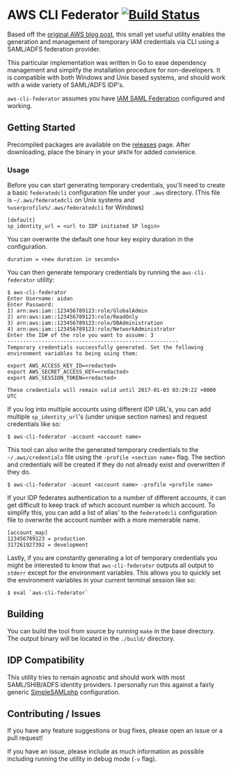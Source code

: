 # AWS CLI Federator [![Build Status](https://travis-ci.org/aidan-/aws-cli-federator.svg?branch=master)](https://travis-ci.org/aidan-/aws-cli-federator)
Based off the [original AWS blog post](https://blogs.aws.amazon.com/security/post/Tx1LDN0UBGJJ26Q/How-to-Implement-Federated-API-and-CLI-Access-Using-SAML-2-0-and-AD-FS), this small yet useful utility enables the generation and management of temporary IAM credentials via CLI using a SAML/ADFS federation provider.

This particular implementation was written in Go to ease dependency management and simplify the installation procedure for non-developers.  It is compatible with both Windows and Unix based systems, and should work with a wide variety of SAML/ADFS IDP's.

`aws-cli-federator` assumes you have [IAM SAML Federation](http://docs.aws.amazon.com/IAM/latest/UserGuide/id_roles_providers_enable-console-saml.html) configured and working.  

## Getting Started
Precompiled packages are available on the [releases](https://github.com/aidan-/aws-cli-federator/releases) page.  After downloading, place the binary in your `$PATH` for added convienice.

### Usage
Before you can start generating temporary credentials, you'll need to create a basic `federatedcli` configuration file under your `.aws` directory. (This file is `~/.aws/federatedcli` on Unix systems and `%userprofile%/.aws/federatedcli` for Windows) 
```
[default]
sp_identity_url = <url to IDP initiated SP login>
```

You can overwrite the default one hour key expiry duration in the configuration.
```
duration = <new duration in seconds>
```

You can then generate temporary credentials by running the `aws-cli-federator` utility:

```
$ aws-cli-federator
Enter Username: aidan
Enter Password:
1) arn:aws:iam::123456789123:role/GlobalAdmin
2) arn:aws:iam::123456789123:role/ReadOnly
3) arn:aws:iam::123456789123:role/DBAdministration
4) arn:aws:iam::123456789123:role/NetworkAdministrator
Enter the ID# of the role you want to assume: 3
-------------------------------------------------------
Temporary credentials successfully generated. Set the following environment variables to being using them:

export AWS_ACCESS_KEY_ID=<redacted>
export AWS_SECRET_ACCESS_KEY=<redacted>
export AWS_SESSION_TOKEN=<redacted>

These credentials will remain valid until 2017-01-03 03:29:22 +0000 UTC
```

If you log into multiple accounts using different IDP URL's, you can add multiple `sp_identity_url`'s (under unique section names) and request credentials like so:

```
$ aws-cli-federator -account <account name>
```

This tool can also write the generated temporary credentials to the `~/.aws/credentials` file using the `-profile <section name>` flag.  The section and credentials will be created if they do not already exist and overwritten if they do.

```
$ aws-cli-federator -acount <account name> -profile <profile name>
```

If your IDP federates authentication to a number of different accounts, it can get difficult to keep track of which account number is which account.  To simplify this, you can add a list of alias' to the `federatedcli` configuration file to overwrite the account number with a more memerable name.

```
[account_map]
123456789123 = production
317261927392 = development
```

Lastly, if you are constantly generating a lot of temporary credentials you might be interested to know that `aws-cli-federator` outputs all output to `stderr` except for the environment variables.  This allows you to quickly set the environment variables in your current terminal session like so:

```
$ eval `aws-cli-federator`
```

## Building
You can build the tool from source by running `make` in the base directory.  The output binary will be located in the `./build/` directory.

## IDP Compatibility
This utility tries to remain agnostic and should work with most SAML/SHIB/ADFS identity providers.  I personally run this against a fairly generic [SimpleSAMLphp](https://simplesamlphp.org/) configuration.

## Contributing / Issues
If you have any feature suggestions or bug fixes, please open an issue or a pull request! 

If you have an issue, please include as much information as possible including running the utility in debug mode (`-v` flag).
